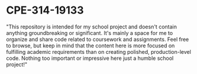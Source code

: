 # CPE-314-19133

"This repository is intended for my school project and doesn't contain anything groundbreaking or significant. It's mainly a space for me to organize and share code related to coursework and assignments. Feel free to browse, but keep in mind that the content here is more focused on fulfilling academic requirements than on creating polished, production-level code. Nothing too important or impressive here just a humble school project!"
